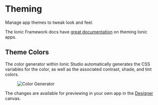 # Theming

Manage app themes to tweak look and feel.

The Ionic Framework docs have [great documentation](../theming/basics.md) on theming Ionic apps.

## Theme Colors

The color generator within Ionic Studio automatically generates the CSS variables for the color, as well as the associated contrast, shade, and tint colors.

<figure>
  <img alt="Color Generator" src="/img/studio/2/ss-theme.png" />
</figure>

The changes are available for previewing in your own app in the [Designer](designer.md) canvas.
